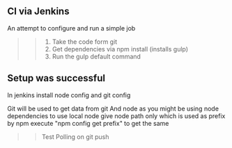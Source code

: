 CI via Jenkins
---------------
An attempt to configure and run a simple job 
>> 1. Take the code form git
>> 2. Get dependencies via npm install (installs gulp)
>> 3. Run the gulp default command

Setup was successful
--------------------
In jenkins install node config and git config

Git will be used to get data from git
And node as you might be using node dependencies to use local node give node path only which is used as prefix by npm
execute "npm config get prefix" to get the same 

>> Test Polling on git push
